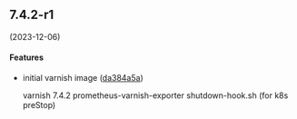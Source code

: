 ## 7.4.2-r1

(2023-12-06)


#### Features

* initial varnish image ([da384a5a](https://github.com/SysbeeTech/varnish/commit/da384a5ab2cb1159fc39bdec43583b5a03273e91))

    varnish 7.4.2
    prometheus-varnish-exporter
    shutdown-hook.sh (for k8s preStop)

